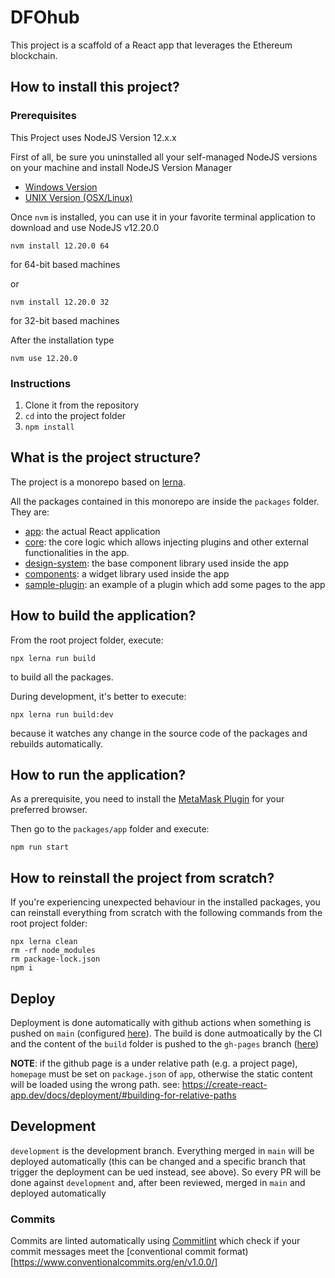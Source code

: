 # DFOhub

This project is a scaffold of a React app that leverages the Ethereum blockchain.

## How to install this project?

### Prerequisites

This Project uses NodeJS Version 12.x.x

First of all, be sure you uninstalled all your self-managed NodeJS versions on your machine and install NodeJS Version Manager

- [Windows Version](https://github.com/coreybutler/nvm-windows)
- [UNIX Version (OSX/Linux)](https://github.com/nvm-sh/nvm)

Once `nvm` is installed, you can use it in your favorite terminal application to download and use NodeJS v12.20.0

`nvm install 12.20.0 64` 

for 64-bit based machines 

or

 `nvm install 12.20.0 32` 
 
 for 32-bit based machines

After the installation type

`nvm use 12.20.0`

### Instructions

1. Clone it from the repository
2. `cd` into the project folder
3. `npm install`

## What is the project structure?

The project is a monorepo based on [lerna](https://lerna.js.org/).

All the packages contained in this monorepo are inside the `packages` folder.
They are:

- [app](./packages/app/README.md): the actual React application
- [core](./packages/core/README.md): the core logic which allows injecting plugins and other external functionalities in the app.
- [design-system](./packages/design-system/README.md): the base component library used inside the app
- [components](./packages/components/README.md): a widget library used inside the app
- [sample-plugin](./packages/sample-plugin/README.md): an example of a plugin which add some pages to the app

## How to build the application?

From the root project folder, execute:

```shell script
npx lerna run build
```

to build all the packages.

During development, it's better to execute:

```shell script
npx lerna run build:dev
```

because it watches any change in the source code of the packages and rebuilds automatically.

## How to run the application?

As a prerequisite, you need to install the [MetaMask Plugin](https://metamask.io/download.html) for your preferred browser.

Then go to the `packages/app` folder and execute:

```shell script
npm run start
```

## How to reinstall the project from scratch?

If you're experiencing unexpected behaviour in the installed packages, you can reinstall everything from scratch with the following commands from the root project folder:

```shell script
npx lerna clean
rm -rf node_modules
rm package-lock.json
npm i
```

## Deploy

Deployment is done automatically with github actions when something is pushed on `main` (configured [here](https://github.com/b-u-i-d-l/js-framework/blob/main/.github/workflows/build-and-deploy.yml#L6)).
The build is done autmoatically by the CI and the content of the `build` folder is pushed to the `gh-pages` branch ([here](https://github.com/b-u-i-d-l/js-framework/blob/main/.github/workflows/build-and-deploy.yml#L26))

**NOTE**: if the github page is a under relative path (e.g. a project page), `homepage` must be set on `package.json` of `app`, otherwise the static content will be loaded using the wrong path. see: https://create-react-app.dev/docs/deployment/#building-for-relative-paths

## Development

`development` is the development branch. Everything merged in `main` will be deployed automatically (this can be changed and a specific branch that trigger the deployment can be ued instead, see above). So every PR will be done against `development` and, after been reviewed, merged in `main` and deployed automatically

### Commits

Commits are linted automatically using [Commitlint](https://commitlint.js.org/) which check if your commit messages meet the [conventional commit format)[https://www.conventionalcommits.org/en/v1.0.0/]
